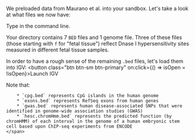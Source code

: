 <script>
import Execute from "$components/Execute.svelte";
import IGVModal from "$components/igv/IGVModal.svelte";
import Link from "$components/Link.svelte";

let isOpen = false;
let igvOptions = {
	locus: "chr1:262,932-512,931",
	tracks: [
		{ url: "/data/bedtools-intro/cpg.bed", name: "CpG islands" },
		{ url: "/data/bedtools-intro/exons.bed", name: "RefSeq Exons" },
		{ url: "/data/bedtools-intro/gwas.bed", name: "GWAS SNPs" },
		{ url: "/data/bedtools-intro/hesc.chromHmm.bed", name: "chromHMM Predictions" }
	]
};
</script>

We preloaded data from <Link href="https://science.sciencemag.org/content/337/6099/1190">Maurano et al.</Link> into your sandbox. Let's take a look at what files we now have:

Type <Execute command="ls" inline /> in the command line.

Your directory contains 7 `BED` files and 1 genome file. Three of these files (those starting with `f` for "fetal tissue") reflect Dnase I hypersensitivity sites measured in different fetal tissue samples.

In order to have a rough sense of the remaining `.bed` files, let's load them into IGV: <button class="btn btn-sm btn-primary" on:click={() => isOpen = !isOpen}>Launch IGV</button>

<IGVModal options={igvOptions} bind:isOpen={isOpen}>
	<span slot="after">
		Note that:

    	* `cpg.bed` represents CpG islands in the human genome
    	* `exons.bed` represents RefSeq exons from human genes
    	* `gwas.bed` represents human disease-associated SNPs that were identified in genome-wide association studies (GWAS)
    	* `hesc.chromHmm.bed` represents the predicted function (by chromHMM) of each interval in the genome of a human embryonic stem cell based upon ChIP-seq experiments from ENCODE
    </span>

</IGVModal>
